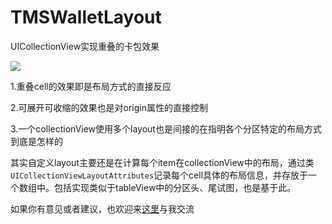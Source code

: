 # TMSWalletLayout
UICollectionView实现重叠的卡包效果

![](https://upload-images.jianshu.io/upload_images/2172432-010735cbba193730.gif?imageMogr2/auto-orient/strip)

1.重叠cell的效果即是布局方式的直接反应

2.可展开可收缩的效果也是对origin属性的直接控制

3.一个collectionView使用多个layout也是间接的在指明各个分区特定的布局方式到底是怎样的

其实自定义layout主要还是在计算每个item在collectionView中的布局，通过类`UICollectionViewLayoutAttributes`记录每个cell具体的布局信息，并存放于一个数组中。包括实现类似于tableView中的分区头、尾试图，也是基于此。

如果你有意见或者建议，也欢迎来[这里](https://www.jianshu.com/p/c200b49d4939)与我交流
